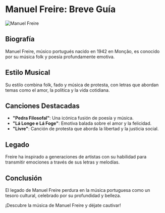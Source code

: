 # Manuel Freire: Breve Guía

![Manuel Freire](https://example.com/manuel-freire.jpg)

## Biografía

Manuel Freire, músico portugués nacido en 1942 en Monção, es conocido por su música folk y poesía profundamente emotiva.

## Estilo Musical

Su estilo combina folk, fado y música de protesta, con letras que abordan temas como el amor, la política y la vida cotidiana.

## Canciones Destacadas

- **"Pedra Filosofal"**: Una icónica fusión de poesía y música.
- **"Lá Longe e Lá Foge"**: Emotiva balada sobre el amor y la felicidad.
- **"Livre"**: Canción de protesta que aborda la libertad y la justicia social.

## Legado

Freire ha inspirado a generaciones de artistas con su habilidad para transmitir emociones a través de sus letras y melodías.

## Conclusión

El legado de Manuel Freire perdura en la música portuguesa como un tesoro cultural, celebrado por su profundidad y belleza.

¡Descubre la música de Manuel Freire y déjate cautivar!